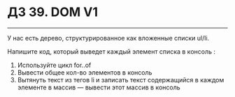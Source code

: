 # ДЗ 39. DOM V1
<hr>

У нас есть дерево, структурированное как вложенные списки ul/li.

Напишите код, который выведет каждый элемент списка в консоль :
1. Используйте цикл for..of
2. Вывести общее кол-во элементов в консоль
3. Вытянуть текст из тегов li и записать текст содержащийся в каждом элементе в массив — вывести этот массив в консоль